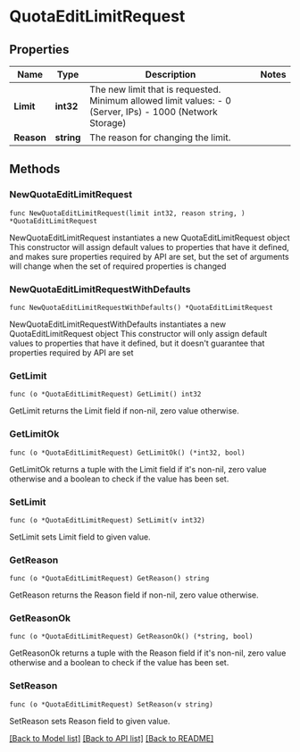 # QuotaEditLimitRequest

## Properties

Name | Type | Description | Notes
------------ | ------------- | ------------- | -------------
**Limit** | **int32** | The new limit that is requested. Minimum allowed limit values: - 0 (Server, IPs) - 1000 (Network Storage) | 
**Reason** | **string** | The reason for changing the limit. | 

## Methods

### NewQuotaEditLimitRequest

`func NewQuotaEditLimitRequest(limit int32, reason string, ) *QuotaEditLimitRequest`

NewQuotaEditLimitRequest instantiates a new QuotaEditLimitRequest object
This constructor will assign default values to properties that have it defined,
and makes sure properties required by API are set, but the set of arguments
will change when the set of required properties is changed

### NewQuotaEditLimitRequestWithDefaults

`func NewQuotaEditLimitRequestWithDefaults() *QuotaEditLimitRequest`

NewQuotaEditLimitRequestWithDefaults instantiates a new QuotaEditLimitRequest object
This constructor will only assign default values to properties that have it defined,
but it doesn't guarantee that properties required by API are set

### GetLimit

`func (o *QuotaEditLimitRequest) GetLimit() int32`

GetLimit returns the Limit field if non-nil, zero value otherwise.

### GetLimitOk

`func (o *QuotaEditLimitRequest) GetLimitOk() (*int32, bool)`

GetLimitOk returns a tuple with the Limit field if it's non-nil, zero value otherwise
and a boolean to check if the value has been set.

### SetLimit

`func (o *QuotaEditLimitRequest) SetLimit(v int32)`

SetLimit sets Limit field to given value.


### GetReason

`func (o *QuotaEditLimitRequest) GetReason() string`

GetReason returns the Reason field if non-nil, zero value otherwise.

### GetReasonOk

`func (o *QuotaEditLimitRequest) GetReasonOk() (*string, bool)`

GetReasonOk returns a tuple with the Reason field if it's non-nil, zero value otherwise
and a boolean to check if the value has been set.

### SetReason

`func (o *QuotaEditLimitRequest) SetReason(v string)`

SetReason sets Reason field to given value.



[[Back to Model list]](../README.md#documentation-for-models) [[Back to API list]](../README.md#documentation-for-api-endpoints) [[Back to README]](../README.md)



